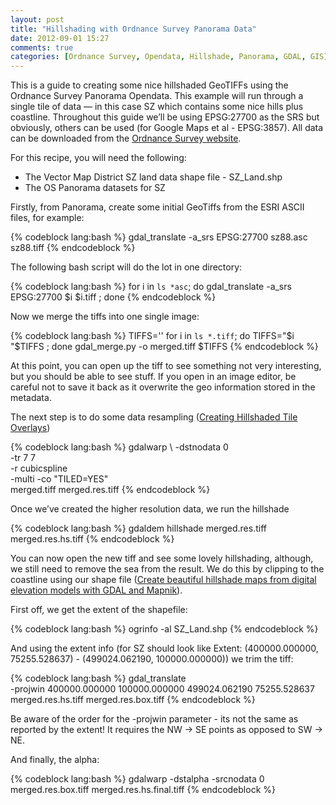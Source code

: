 ```yaml
---
layout: post
title: "Hillshading with Ordnance Survey Panorama Data"
date: 2012-09-01 15:27
comments: true
categories: [Ordnance Survey, Opendata, Hillshade, Panorama, GDAL, GIS] 
---
```


This is a guide to creating some nice hillshaded GeoTIFFs using the Ordnance Survey Panorama Opendata. This example will run through a single tile of data — in this case SZ which contains some nice hills plus coastline. Throughout this guide we’ll be using EPSG:27700 as the SRS but obviously, others can be used (for Google Maps et al - EPSG:3857). All data can be downloaded from the [Ordnance Survey website](https://www.ordnancesurvey.co.uk/opendatadownload/products.html).

<!-- more -->

For this recipe, you will need the following:

+ The Vector Map District SZ land data shape file - SZ_Land.shp
+ The OS Panorama datasets for SZ

Firstly, from Panorama, create some initial GeoTiffs from the ESRI ASCII files, for example:

{% codeblock lang:bash %}
gdal_translate -a_srs EPSG:27700 sz88.asc sz88.tiff
{% endcodeblock %}

The following bash script will do the lot in one directory:

{% codeblock lang:bash %}
for i in `ls *asc`; do gdal_translate -a_srs EPSG:27700 $i $i.tiff ; done
{% endcodeblock %}

Now we merge the tiffs into one single image:

{% codeblock lang:bash %}
TIFFS=''
for i in `ls *.tiff`; do TIFFS="$i "$TIFFS ; done
gdal_merge.py -o merged.tiff $TIFFS
{% endcodeblock %}

At this point, you can open up the tiff to see something not very interesting, but you should be able to see stuff. If you open in an image editor, be careful not to save it back as it overwrite the geo information stored in the metadata.

The next step is to do some data resampling ([Creating Hillshaded Tile Overlays](http://alastaira.wordpress.com/2011/07/20/creating-hill-shaded-tile-overlays/))

{% codeblock lang:bash %}
gdalwarp \ 
  -dstnodata 0 \
  -tr 7 7 \
  -r cubicspline \
  -multi -co "TILED=YES" \
  merged.tiff merged.res.tiff
{% endcodeblock %}

Once we’ve created the higher resolution data, we run the hillshade

{% codeblock lang:bash %}
gdaldem hillshade merged.res.tiff merged.res.hs.tiff
{% endcodeblock %}

You can now open the new tiff and see some lovely hillshading, although, we still need to remove the sea from the result. We do this by clipping to the coastline using our shape file ([Create beautiful hillshade maps from digital elevation models with GDAL and Mapnik](http://www.mikejcorey.com/wordpress/2011/02/05/tutorial-create-beautiful-hillshade-maps-from-digital-elevation-models-with-gdal-and-mapnik/)).

First off, we get the extent of the shapefile:

{% codeblock lang:bash %}
ogrinfo -al SZ_Land.shp
{% endcodeblock %}

And using the extent info (for SZ should look like Extent: (400000.000000, 75255.528637) - (499024.062190, 100000.000000)) we trim the tiff:

{% codeblock lang:bash %}
gdal_translate \
  -projwin 400000.000000 100000.000000 499024.062190 75255.528637 \
  merged.res.hs.tiff merged.res.box.tiff
{% endcodeblock %}

Be aware of the order for the -projwin parameter - its not the same as reported by the extent! It requires the NW -> SE points as opposed to SW -> NE.

And finally, the alpha:

{% codeblock lang:bash %}
gdalwarp -dstalpha -srcnodata 0 merged.res.box.tiff merged.res.hs.final.tiff
{% endcodeblock %}